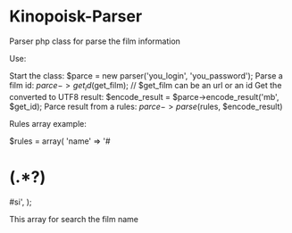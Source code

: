 Kinopoisk-Parser
================

Parser php class for parse the film information

Use:

Start the class: $parce = new parser('you_login', 'you_password');
Parse a film id: $parce->get_id($get_film);  // $get_film can be an url or an id
Get the converted to UTF8 result: $encode_result = $parce->encode_result('mb', $get_id);
Parce result from a rules: $parce->parse($rules, $encode_result)

Rules array example:

$rules = array(
    'name' =>         '#<h1 class="moviename-big" itemprop="name">(.*?)</h1>#si',
 );
 
This array for search the film name